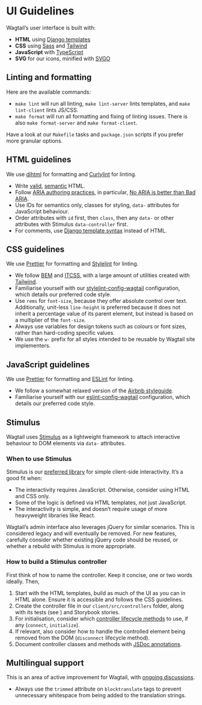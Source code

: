# UI Guidelines

Wagtail’s user interface is built with:

-   **HTML** using [Django templates](https://docs.djangoproject.com/en/stable/ref/templates/language/)
-   **CSS** using [Sass](https://sass-lang.com/) and [Tailwind](https://tailwindcss.com/)
-   **JavaScript** with [TypeScript](https://www.typescriptlang.org/)
-   **SVG** for our icons, minified with [SVGO](https://jakearchibald.github.io/svgomg/)

## Linting and formatting

Here are the available commands:

-   `make lint` will run all linting, `make lint-server` lints templates, and `make lint-client` lints JS/CSS.
-   `make format` will run all formatting and fixing of linting issues. There is also `make format-server` and `make format-client`.

Have a look at our `Makefile` tasks and `package.json` scripts if you prefer more granular options.

## HTML guidelines

We use [djhtml](https://github.com/rtts/djhtml) for formatting and [Curlylint](https://www.curlylint.org/) for linting.

-   Write [valid](https://validator.w3.org/nu/), [semantic](https://html5doctor.com/element-index/) HTML.
-   Follow [ARIA authoring practices](https://w3c.github.io/aria-practices/), in particular, [No ARIA is better than Bad ARIA](https://w3c.github.io/aria-practices/#no_aria_better_bad_aria).
-   Use IDs for semantics only, classes for styling, `data-` attributes for JavaScript behaviour.
-   Order attributes with `id` first, then `class`, then any `data-` or other attributes with Stimulus `data-controller` first.
-   For comments, use [Django template syntax](https://docs.djangoproject.com/en/stable/ref/templates/language/#comments) instead of HTML.

## CSS guidelines

We use [Prettier](https://prettier.io/) for formatting and [Stylelint](https://stylelint.io/) for linting.

-   We follow [BEM](https://getbem.com/) and [ITCSS](https://www.xfive.co/blog/itcss-scalable-maintainable-css-architecture/), with a large amount of utilities created with [Tailwind](https://tailwindcss.com/).
-   Familiarise yourself with our [stylelint-config-wagtail](https://github.com/wagtail/stylelint-config-wagtail) configuration, which details our preferred code style.
-   Use `rems` for `font-size`, because they offer absolute control over text. Additionally, unit-less `line-height` is preferred because it does not inherit a percentage value of its parent element, but instead is based on a multiplier of the `font-size`.
-   Always use variables for design tokens such as colours or font sizes, rather than hard-coding specific values.
-   We use the `w-` prefix for all styles intended to be reusable by Wagtail site implementers.

## JavaScript guidelines

We use [Prettier](https://prettier.io/) for formatting and [ESLint](https://eslint.org/) for linting.

-   We follow a somewhat relaxed version of the [Airbnb styleguide](https://github.com/airbnb/javascript).
-   Familiarise yourself with our [eslint-config-wagtail](https://github.com/wagtail/eslint-config-wagtail) configuration, which details our preferred code style.

## Stimulus

Wagtail uses [Stimulus](https://stimulus.hotwired.dev/) as a lightweight framework to attach interactive behaviour to DOM elements via `data-` attributes.

### When to use Stimulus

Stimulus is our [preferred library](https://github.com/wagtail/rfcs/pull/78) for simple client-side interactivity. It’s a good fit when:

- The interactivity requires JavaScript. Otherwise, consider using HTML and CSS only.
- Some of the logic is defined via HTML templates, not just JavaScript.
- The interactivity is simple, and doesn’t require usage of more heavyweight libraries like React.

Wagtail’s admin interface also leverages jQuery for similar scenarios. This is considered legacy and will eventually be removed. For new features, carefully consider whether existing jQuery code should be reused, or whether a rebuild with Stimulus is more appropriate.

### How to build a Stimulus controller

First think of how to name the controller. Keep it concise, one or two words ideally. Then,

1. Start with the HTML templates, build as much of the UI as you can in HTML alone. Ensure it is accessible and follows the CSS guidelines.
2. Create the controller file in our `client/src/controllers` folder, along with its tests (see [](testing)) and Storybook stories.
3. For initialisation, consider which [controller lifecycle methods](https://stimulus.hotwired.dev/reference/lifecycle-callbacks#methods) to use, if any (`connect`, `initialize`).
4. If relevant, also consider how to handle the controlled element being removed from the DOM (`disconnect` lifecycle method).
5. Document controller classes and methods with [JSDoc annotations](https://jsdoc.app/index.html).

## Multilingual support

This is an area of active improvement for Wagtail, with [ongoing discussions](https://github.com/wagtail/wagtail/discussions/8017).

-   Always use the `trimmed` attribute on `blocktranslate` tags to prevent unnecessary whitespace from being added to the translation strings.
